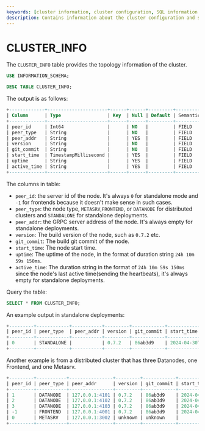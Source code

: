 ```yaml
---
keywords: [cluster information, cluster configuration, SQL information schema, cluster status, cluster nodes]
description: Contains information about the cluster configuration and status within the SQL information schema, including nodes, roles, and other cluster-related details.
---
```


# CLUSTER_INFO

The `CLUSTER_INFO` table provides the topology information of the cluster.


```sql
USE INFORMATION_SCHEMA;

DESC TABLE CLUSTER_INFO;
```

The output is as follows:

```sql
+-------------+----------------------+------+------+---------+---------------+
| Column      | Type                 | Key  | Null | Default | Semantic Type |
+-------------+----------------------+------+------+---------+---------------+
| peer_id     | Int64                |      | NO   |         | FIELD         |
| peer_type   | String               |      | NO   |         | FIELD         |
| peer_addr   | String               |      | YES  |         | FIELD         |
| version     | String               |      | NO   |         | FIELD         |
| git_commit  | String               |      | NO   |         | FIELD         |
| start_time  | TimestampMillisecond |      | YES  |         | FIELD         |
| uptime      | String               |      | YES  |         | FIELD         |
| active_time | String               |      | YES  |         | FIELD         |
+-------------+----------------------+------+------+---------+---------------+
```


The columns in table:

* `peer_id`: the server id of the node. It's always `0` for standalone mode and `-1` for frontends because it doesn't make sense in such cases.
* `peer_type`: the node type, `METASRV`,`FRONTEND`, or `DATANODE` for distributed clusters and `STANDALONE` for standalone deployments.
* `peer_addr`: the GRPC server address of the node. It's always empty for standalone deployments.
* `version`: The build version of the node, such as `0.7.2` etc.
* `git_commit`: The build git commit of the node.
* `start_time`: The node start time.
* `uptime`: The uptime of the node, in the format of duration string `24h 10m 59s 150ms`.
* `active_time`: The duration string in the format of `24h 10m 59s 150ms` since the node's last active time(sending the heartbeats), it's always empty for standalone deployments.

Query the table:

```sql
SELECT * FROM CLUSTER_INFO;
```

An example output in standalone deployments:

```sql
+---------+------------+-----------+---------+------------+-------------------------+--------+-------------+
| peer_id | peer_type  | peer_addr | version | git_commit | start_time              | uptime | active_time |
+---------+------------+-----------+---------+------------+-------------------------+--------+-------------+
| 0       | STANDALONE |           | 0.7.2   | 86ab3d9    | 2024-04-30T06:40:02.074 | 18ms   |             |
+---------+------------+-----------+---------+------------+-------------------------+--------+-------------+
```

Another example is from a distributed cluster that has three Datanodes, one Frontend, and one Metasrv.

```sql
+---------+-----------+----------------+---------+------------+-------------------------+----------+-------------+
| peer_id | peer_type | peer_addr      | version | git_commit | start_time              | uptime   | active_time |
+---------+-----------+----------------+---------+------------+-------------------------+----------+-------------+
| 1       | DATANODE  | 127.0.0.1:4101 | 0.7.2   | 86ab3d9    | 2024-04-30T06:40:04.791 | 4s 478ms | 1s 467ms    |
| 2       | DATANODE  | 127.0.0.1:4102 | 0.7.2   | 86ab3d9    | 2024-04-30T06:40:06.098 | 3s 171ms | 162ms       |
| 3       | DATANODE  | 127.0.0.1:4103 | 0.7.2   | 86ab3d9    | 2024-04-30T06:40:07.425 | 1s 844ms | 1s 839ms    |
| -1      | FRONTEND  | 127.0.0.1:4001 | 0.7.2   | 86ab3d9    | 2024-04-30T06:40:08.815 | 454ms    | 47ms        |
| 0       | METASRV   | 127.0.0.1:3002 | unknown | unknown    |                         |          |             |
+---------+-----------+----------------+---------+------------+-------------------------+----------+-------------+
```


